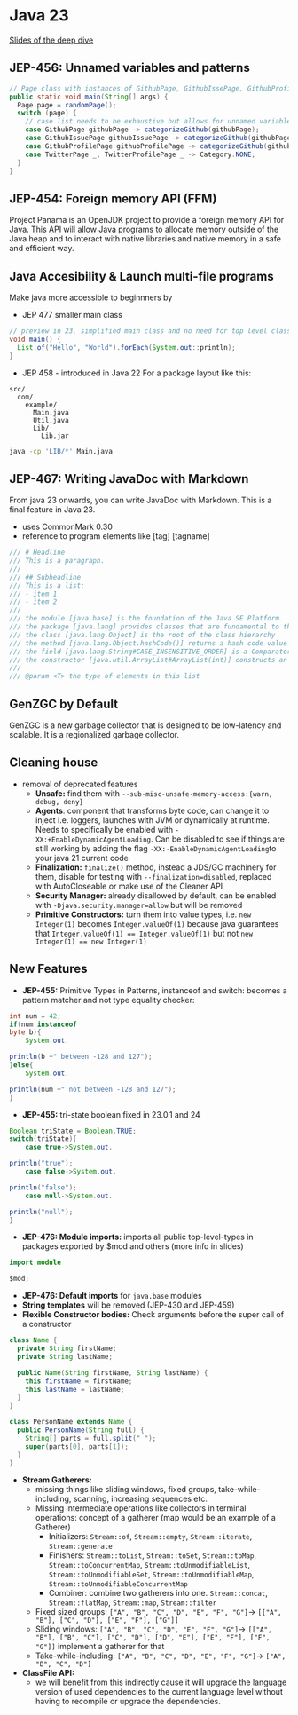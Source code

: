 # Java 23

[Slides of the deep dive](https://slides.nipafx.dev/java-x)

## JEP-456: Unnamed variables and patterns

```java
// Page class with instances of GithubPage, GithubIssePage, GithubProfilePage, TwitterPage, TwitterProfilePage
public static void main(String[] args) {
  Page page = randomPage();
  switch (page) {
    // case list needs to be exhaustive but allows for unnamed variables with preview language level
    case GithubPage githubPage -> categorizeGithub(githubPage);
    case GithubIssuePage githubIssuePage -> categorizeGithub(githubPage);
    case GithubProfilePage githubProfilePage -> categorizeGithub(githubPage);
    case TwitterPage _, TwitterProfilePage _ -> Category.NONE;
  }
}
```

## JEP-454: Foreign memory API (FFM)

Project Panama is an OpenJDK project to provide a foreign memory API for Java. This API will allow Java programs to
allocate memory outside of the Java heap and to interact with native libraries and native memory in a safe and efficient
way.

## Java Accesibility & Launch multi-file programs

Make java more accessible to beginnners by

- JEP 477 smaller main class

```java
// preview in 23, simplified main class and no need for top level class imports
void main() {
  List.of("Hello", "World").forEach(System.out::println);
}
```

- JEP 458 - introduced in Java 22
  For a package layout like this:

```
src/
  com/
    example/
      Main.java
      Util.java
      Lib/
        Lib.jar
```

```bash
java -cp 'LIB/*' Main.java
```

## JEP-467: Writing JavaDoc with Markdown

From java 23 onwards, you can write JavaDoc with Markdown. This is a final feature in Java 23.

- uses CommonMark 0.30
- reference to program elements like [tag] [tagname]

```java
/// # Headline
/// This is a paragraph.
///
/// ## Subheadline
/// This is a list:
/// - item 1
/// - item 2
///
/// the module [java.base] is the foundation of the Java SE Platform
/// the package [java.lang] provides classes that are fundamental to the design of the Java programming language
/// the class [java.lang.Object] is the root of the class hierarchy
/// the method [java.lang.Object.hashCode()] returns a hash code value for the object
/// the field [java.lang.String#CASE_INSENSITIVE_ORDER] is a Comparator that orders Strings case-insensitively
/// the constructor [java.util.ArrayList#ArrayList(int)] constructs an empty list with the specified initial capacity
///
/// @param <T> the type of elements in this list
```

## GenZGC by Default

GenZGC is a new garbage collector that is designed to be low-latency and scalable. It is a regionalized garbage
collector.

## Cleaning house

- removal of deprecated features
    - **Unsafe:** find them with `--sub-misc-unsafe-memory-access:{warn, debug, deny}`
    - **Agents**: component that transforms byte code, can change it to inject i.e. loggers, launches with JVM or
      dynamically at runtime. Needs to specifically be enabled with `-XX:+EnableDynamicAgentLoading`. Can be disabled to
      see if things are still working by adding the flag `-XX:-EnableDynamicAgentLoading`to your java 21 current code
    - **Finalization:** `finalize()` method, instead a JDS/GC machinery for them, disable for testing with
      `--finalization=disabled`, replaced with AutoCloseable or make use of the Cleaner API
    - **Security Manager:** already disallowed by default, can be enabled with `-Djava.security.manager=allow` but will
      be removed
    - **Primitive Constructors:** turn them into value types, i.e. `new Integer(1)` becomes `Integer.valueOf(1)` because
      java guarantees that `Integer.valueOf(1) == Integer.valueOf(1)` but not `new Integer(1) == new Integer(1)`

## New Features

- **JEP-455:** Primitive Types in Patterns, instanceof and switch: becomes a pattern matcher and not type equality
  checker:

```java
int num = 42;
if(num instanceof
byte b){
    System.out.

println(b +" between -128 and 127");
}else{
    System.out.

println(num +" not between -128 and 127");
}
```

- **JEP-455:** tri-state boolean fixed in 23.0.1 and 24

```java
Boolean triState = Boolean.TRUE;
switch(triState){
    case true->System.out.

println("true");
    case false->System.out.

println("false");
    case null->System.out.

println("null");
}
```

- **JEP-476: Module imports:** imports all public top-level-types in packages exported by $mod and others (more info in
  slides)

```java
import module

$mod;
```

- **JEP-476: Default imports** for `java.base` modules
- **String templates** will be removed (JEP-430 and JEP-459)
- **Flexible Constructor bodies:** Check arguments before the super call of a constructor

```java
class Name {
  private String firstName;
  private String lastName;

  public Name(String firstName, String lastName) {
    this.firstName = firstName;
    this.lastName = lastName;
  }
}

class PersonName extends Name {
  public PersonName(String full) {
    String[] parts = full.split(" ");
    super(parts[0], parts[1]);
  }
}
```

- **Stream Gatherers:**
    - missing things like sliding windows, fixed groups, take-while-including, scanning, increasing sequences etc.
    - Missing intermediate operations like collectors in terminal operations: concept of a gatherer (map would be an
      example of a Gatherer)
        - Initializers: `Stream::of`, `Stream::empty`, `Stream::iterate`, `Stream::generate`
        - Finishers: `Stream::toList`, `Stream::toSet`, `Stream::toMap`, `Stream::toConcurrentMap`,
          `Stream::toUnmodifiableList`,
          `Stream::toUnmodifiableSet`, `Stream::toUnmodifiableMap`, `Stream::toUnmodifiableConcurrentMap`
        - Combiner: combine two gatherers into one. `Stream::concat`, `Stream::flatMap`, `Stream::map`, `Stream::filter`
    - Fixed sized groups: `["A", "B", "C", "D", "E", "F", "G"]`-> `[["A", "B"], ["C", "D"], ["E", "F"], ["G"]]`
    - Sliding windows: `["A", "B", "C", "D", "E", "F", "G"]`->
      `[["A", "B"], ["B", "C"], ["C", "D"], ["D", "E"], ["E", "F"], ["F", "G"]]` implement a gatherer for that
    - Take-while-including: `["A", "B", "C", "D", "E", "F", "G"]`-> `["A", "B", "C", "D"]`
- **ClassFile API:**
    - we will benefit from this indirectly cause it will upgrade the language version of used dependencies to the
      current language level without having to recompile or upgrade the dependencies.



